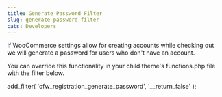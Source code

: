 ```yaml
---
title: Generate Password Filter
slug: generate-password-filter
cats: Developers
---
```


 If WooCommerce settings allow for creating accounts while checking out we will generate a password for users who don't have an account.

 You can override this functionality in your child theme's functions.php file with the filter below.

<div><div><div> add_filter( 'cfw_registration_generate_password', '__return_false' ); </div></div></div>